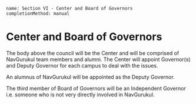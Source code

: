 ```ngMeta
name: Section VI - Center and Board of Governors
completionMethod: manual
```

# Center and Board of Governors

The body above the council will be the Center and will be comprised of NavGurukul team members and alumni. The Center will appoint Governor(s) and Deputy Governor for each campus to deal with the issues.

An alumnus of NavGurukul will be appointed as the Deputy Governor.

The third member of Board of Governors will be an Independent Governor i.e. someone who is not very directly involved in NavGurukul. 


